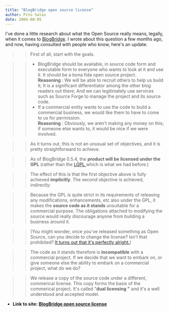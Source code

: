 ```yaml
---
title: "BlogBridge open source license"
author: Pito Salas
date: 2004-08-05
---
```


I've done a little research about what the Open Source really means, legally,
when it comes to [BlogBridge](<http://www.blogbridge.com>). I wrote about this
question a few months ago, and now, having consulted with people who know,
here's an update.

>>

>> First of all, start with the goals.

>>

>>   * BlogBridge should be available, in source code form and executable form
to everyone who wants to look at it and use it. It should be a bona fida open
source project.  
> **Reasoning** : We will be able to recruit others to help us build it; It is
> a significant differentiator among the other blog readers out there; And we
> can legitimately use services such as Source Forge to manage the project and
> its source code.
>>   * If a commercial entity wants to use the code to build a commercial
business, we would like them to have to come to us for permission.  
> **Reasoning** : Obviously, we aren't making any money on this; if someone
> else wants to, it would be nice if we were involved.

>>

>> As it turns out, this is not an unusual set of objectives, and it is pretty
straightforward to achieve.

>>

>> As of BlogBridge 0.5.4, the **product will be licensed under the GPL**
(rather than the [LGPL ](<http://www.gnu.org/copyleft/lesser.html>)which is
what we had before.)

>>

>> The effect of this is that the first objective above is fully achieved
**implicitly**. The second objective is achieved, indirectly:

>>

>> Because the GPL is quite strict in its requirements of releasing any
modifications, enhancements, etc also under the GPL, it makes the **source
code as it stands** unsuitable for a commercial purpose. The obligations
attached to modifying the source would really discourage anyone from building
a business around it.

>>

>> (You might wonder, once you've released something as Open Source, can you
decide to change the license? Isn't that prohibited? [It turns out that it's
perfectly alright.](</weblogs/archives/000471.html>))

>>

>> The code as it stands therefore is **incompatible** with a commercial
project. If we decide that we want to embark on, or give someone else the
ability to embark on a commercial project, what do we do?

>>

>> We release a copy of the source code under a different, commerical license.
This copy forms the basis of the commerical project. It's called "**dual
licensing "** and it's a well understood and accepted model.


* **Link to site:** **[BlogBridge open source license](None)**
